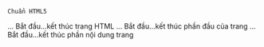 <!DOCTYPE html>
    Chuẩn HTML5
<html>...</html>
    Bắt đầu...kết thúc trang HTML
<head>...</head>  
    Bắt đầu...kết thúc phần đầu của trang
<body>...<body>
    Bắt đầu...kết thúc phần nội dung trang    